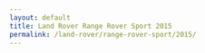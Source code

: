 ```yaml
---
layout: default
title: Land Rover Range Rover Sport 2015
permalink: /land-rover/range-rover-sport/2015/
---
```

